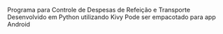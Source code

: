 Programa para Controle de Despesas de Refeição e Transporte
Desenvolvido em Python utilizando Kivy
Pode ser empacotado para app Android
